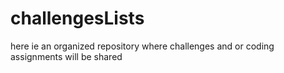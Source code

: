 # challengesLists
here ie an organized repository where challenges and or coding assignments will be shared
